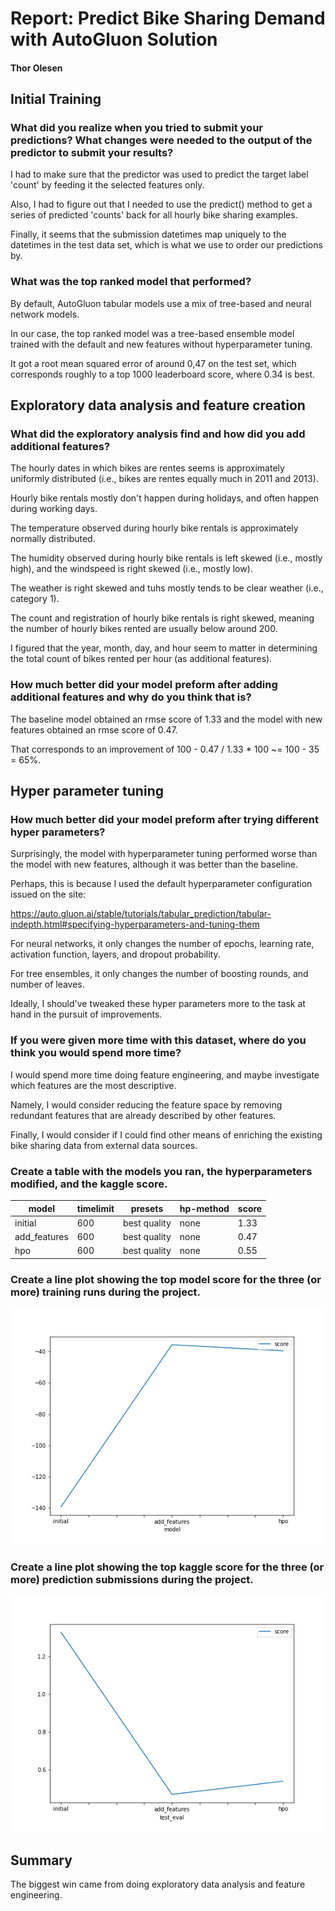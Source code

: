 # Report: Predict Bike Sharing Demand with AutoGluon Solution
#### Thor Olesen

## Initial Training
### What did you realize when you tried to submit your predictions? What changes were needed to the output of the predictor to submit your results?

I had to make sure that the predictor was used to predict the target label 'count' by feeding it the selected features only.

Also, I had to figure out that I needed to use the predict() method to get a series of predicted 'counts' back for all hourly bike sharing examples.

Finally, it seems that the submission datetimes map uniquely to the datetimes in the test data set, which is what we use to order our predictions by.

### What was the top ranked model that performed?

By default, AutoGluon tabular models use a mix of tree-based and neural network models. 

In our case, the top ranked model was a tree-based ensemble model trained with the default and new features without hyperparameter tuning. 

It got a root mean squared error of around 0,47 on the test set, which corresponds roughly to a top 1000 leaderboard score, where 0.34 is best.

## Exploratory data analysis and feature creation
### What did the exploratory analysis find and how did you add additional features?

The hourly dates in which bikes are rentes seems is approximately uniformly distributed (i.e., bikes are rentes equally much in 2011 and 2013).

Hourly bike rentals mostly don't happen during holidays, and often happen during working days. 

The temperature observed during hourly bike rentals is approximately normally distributed. 

The humidity observed during hourly bike rentals is left skewed (i.e., mostly high), and the windspeed is right skewed (i.e., mostly low).

The weather is right skewed and tuhs mostly tends to be clear weather (i.e., category 1). 

The count and registration of hourly bike rentals is right skewed, meaning the number of hourly bikes rented are usually below around 200. 

I figured that the year, month, day, and hour seem to matter in determining the total count of bikes rented per hour (as additional features). 

### How much better did your model preform after adding additional features and why do you think that is?

The baseline model obtained an rmse score of 1.33 and the model with new features obtained an rmse score of 0.47.

That corresponds to an improvement of 100 - 0.47 / 1.33 * 100 ~= 100 - 35 = 65%. 

## Hyper parameter tuning
### How much better did your model preform after trying different hyper parameters?

Surprisingly, the model with hyperparameter tuning performed worse than the model with new features, although it was better than the baseline. 

Perhaps, this is because I used the default hyperparameter configuration issued on the site: 

https://auto.gluon.ai/stable/tutorials/tabular_prediction/tabular-indepth.html#specifying-hyperparameters-and-tuning-them

For neural networks, it only changes the number of epochs, learning rate, activation function, layers, and dropout probability.

For tree ensembles, it only changes the number of boosting rounds, and number of leaves. 

Ideally, I should've tweaked these hyper parameters more to the task at hand in the pursuit of improvements. 

### If you were given more time with this dataset, where do you think you would spend more time?

I would spend more time doing feature engineering, and maybe investigate which features are the most descriptive. 

Namely, I would consider reducing the feature space by removing redundant features that are already described by other features.

Finally, I would consider if I could find other means of enriching the existing bike sharing data from external data sources. 

### Create a table with the models you ran, the hyperparameters modified, and the kaggle score.
|model|timelimit|presets|hp-method|score|
|--|--|--|--|--|
|initial|600|best quality|none|1.33|
|add_features|600|best quality|none|0.47|
|hpo|600|best quality|none|0.55|

### Create a line plot showing the top model score for the three (or more) training runs during the project.

![model_train_score.png](model_train_score.png)

### Create a line plot showing the top kaggle score for the three (or more) prediction submissions during the project.

![model_test_score.png](model_test_score.png)

## Summary

The biggest win came from doing exploratory data analysis and feature engineering. 


